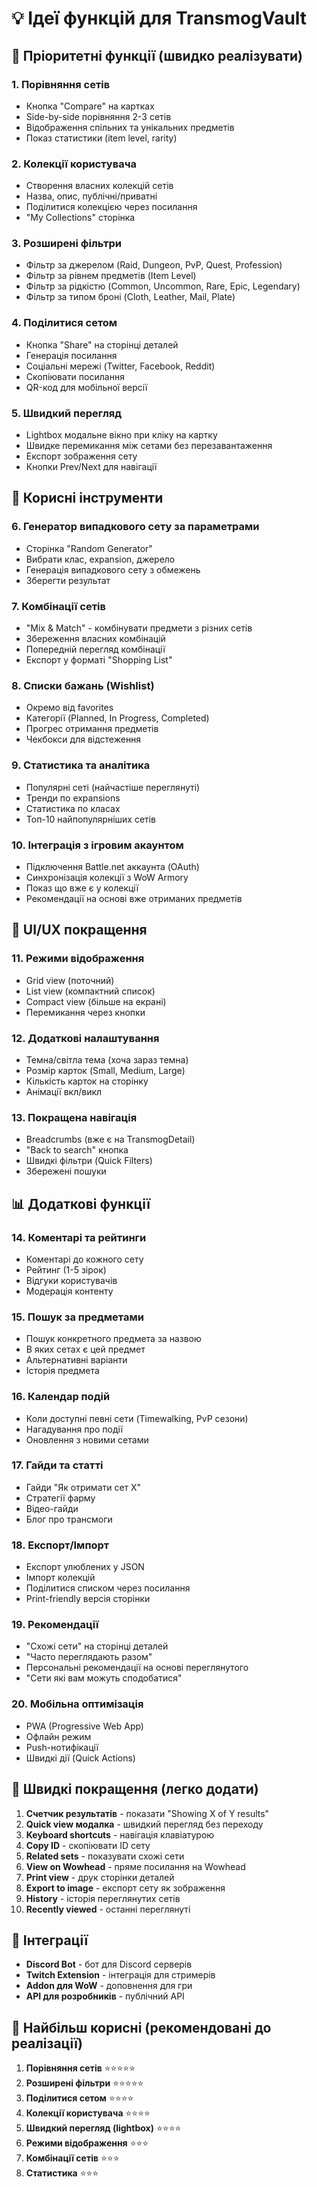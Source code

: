 # 💡 Ідеї функцій для TransmogVault

## 🎯 Пріоритетні функції (швидко реалізувати)

### 1. **Порівняння сетів**
   - Кнопка "Compare" на картках
   - Side-by-side порівняння 2-3 сетів
   - Відображення спільних та унікальних предметів
   - Показ статистики (item level, rarity)

### 2. **Колекції користувача**
   - Створення власних колекцій сетів
   - Назва, опис, публічні/приватні
   - Поділитися колекцією через посилання
   - "My Collections" сторінка

### 3. **Розширені фільтри**
   - Фільтр за джерелом (Raid, Dungeon, PvP, Quest, Profession)
   - Фільтр за рівнем предметів (Item Level)
   - Фільтр за рідкістю (Common, Uncommon, Rare, Epic, Legendary)
   - Фільтр за типом броні (Cloth, Leather, Mail, Plate)

### 4. **Поділитися сетом**
   - Кнопка "Share" на сторінці деталей
   - Генерація посилання
   - Соціальні мережі (Twitter, Facebook, Reddit)
   - Скопіювати посилання
   - QR-код для мобільної версії

### 5. **Швидкий перегляд**
   - Lightbox модальне вікно при кліку на картку
   - Швидке перемикання між сетами без перезавантаження
   - Експорт зображення сету
   - Кнопки Prev/Next для навігації

## 🔧 Корисні інструменти

### 6. **Генератор випадкового сету за параметрами**
   - Сторінка "Random Generator"
   - Вибрати клас, expansion, джерело
   - Генерація випадкового сету з обмежень
   - Зберегти результат

### 7. **Комбінації сетів**
   - "Mix & Match" - комбінувати предмети з різних сетів
   - Збереження власних комбінацій
   - Попередній перегляд комбінації
   - Експорт у форматі "Shopping List"

### 8. **Списки бажань (Wishlist)**
   - Окремо від favorites
   - Категорії (Planned, In Progress, Completed)
   - Прогрес отримання предметів
   - Чекбокси для відстеження

### 9. **Статистика та аналітика**
   - Популярні сеті (найчастіше переглянуті)
   - Тренди по expansions
   - Статистика по класах
   - Топ-10 найпопулярніших сетів

### 10. **Інтеграція з ігровим акаунтом**
   - Підключення Battle.net аккаунта (OAuth)
   - Синхронізація колекції з WoW Armory
   - Показ що вже є у колекції
   - Рекомендації на основі вже отриманих предметів

## 🎨 UI/UX покращення

### 11. **Режими відображення**
   - Grid view (поточний)
   - List view (компактний список)
   - Compact view (більше на екрані)
   - Перемикання через кнопки

### 12. **Додаткові налаштування**
   - Темна/світла тема (хоча зараз темна)
   - Розмір карток (Small, Medium, Large)
   - Кількість карток на сторінку
   - Анімації вкл/викл

### 13. **Покращена навігація**
   - Breadcrumbs (вже є на TransmogDetail)
   - "Back to search" кнопка
   - Швидкі фільтри (Quick Filters)
   - Збережені пошуки

## 📊 Додаткові функції

### 14. **Коментарі та рейтинги**
   - Коментарі до кожного сету
   - Рейтинг (1-5 зірок)
   - Відгуки користувачів
   - Модерація контенту

### 15. **Пошук за предметами**
   - Пошук конкретного предмета за назвою
   - В яких сетах є цей предмет
   - Альтернативні варіанти
   - Історія предмета

### 16. **Календар подій**
   - Коли доступні певні сети (Timewalking, PvP сезони)
   - Нагадування про події
   - Оновлення з новими сетами

### 17. **Гайди та статті**
   - Гайди "Як отримати сет X"
   - Стратегії фарму
   - Відео-гайди
   - Блог про трансмоги

### 18. **Експорт/Імпорт**
   - Експорт улюблених у JSON
   - Імпорт колекцій
   - Поділитися списком через посилання
   - Print-friendly версія сторінки

### 19. **Рекомендації**
   - "Схожі сети" на сторінці деталей
   - "Часто переглядають разом"
   - Персональні рекомендації на основі переглянутого
   - "Сети які вам можуть сподобатися"

### 20. **Мобільна оптимізація**
   - PWA (Progressive Web App)
   - Офлайн режим
   - Push-нотифікації
   - Швидкі дії (Quick Actions)

## 🚀 Швидкі покращення (легко додати)

1. **Счетчик результатів** - показати "Showing X of Y results"
2. **Quick view модалка** - швидкий перегляд без переходу
3. **Keyboard shortcuts** - навігація клавіатурою
4. **Copy ID** - скопіювати ID сету
5. **Related sets** - показувати схожі сети
6. **View on Wowhead** - пряме посилання на Wowhead
7. **Print view** - друк сторінки деталей
8. **Export to image** - експорт сету як зображення
9. **History** - історія переглянутих сетів
10. **Recently viewed** - останні переглянуті

## 📱 Інтеграції

- **Discord Bot** - бот для Discord серверів
- **Twitch Extension** - інтеграція для стримерів
- **Addon для WoW** - доповнення для гри
- **API для розробників** - публічний API

## 🎯 Найбільш корисні (рекомендовані до реалізації)

1. **Порівняння сетів** ⭐⭐⭐⭐⭐
2. **Розширені фільтри** ⭐⭐⭐⭐⭐
3. **Поділитися сетом** ⭐⭐⭐⭐
4. **Колекції користувача** ⭐⭐⭐⭐
5. **Швидкий перегляд (lightbox)** ⭐⭐⭐⭐
6. **Режими відображення** ⭐⭐⭐
7. **Комбінації сетів** ⭐⭐⭐
8. **Статистика** ⭐⭐⭐

